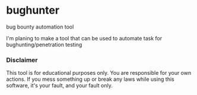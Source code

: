 # bughunter
bug bounty automation tool

I'm planing to make a tool that can be used to automate task for bughunting/penetration testing

### Disclaimer
This tool is for educational purposes only. You are responsible for your own actions. If you mess something up or break any laws while using this software, it's your fault, and your fault only.